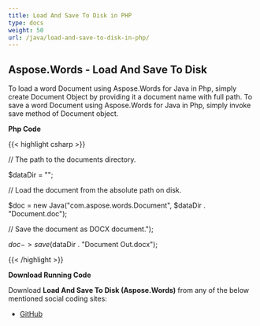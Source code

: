 ```yaml
---
title: Load And Save To Disk in PHP
type: docs
weight: 50
url: /java/load-and-save-to-disk-in-php/
---
```


## **Aspose.Words - Load And Save To Disk**
To load a word Document using Aspose.Words for Java in Php, simply create Document Object by providing it a document name with full path.
To save a word Document using Aspose.Words for Java in Php, simply invoke save method of Document object.

**Php Code**

{{< highlight csharp >}}

 // The path to the documents directory.

$dataDir = "";

// Load the document from the absolute path on disk.

$doc = new Java("com.aspose.words.Document", $dataDir . "Document.doc");

// Save the document as DOCX document.");

$doc->save($dataDir . "Document Out.docx");

{{< /highlight >}}

**Download Running Code**

Download **Load And Save To Disk (Aspose.Words)** from any of the below mentioned social coding sites:

- [GitHub](https://github.com/aspose-words/Aspose.Words-for-Java/blob/master/Plugins/Aspose_Words_Java_for_PHP/src/quickstart/loadandsavetodisk/php/LoadAndSaveToDisk.php)
